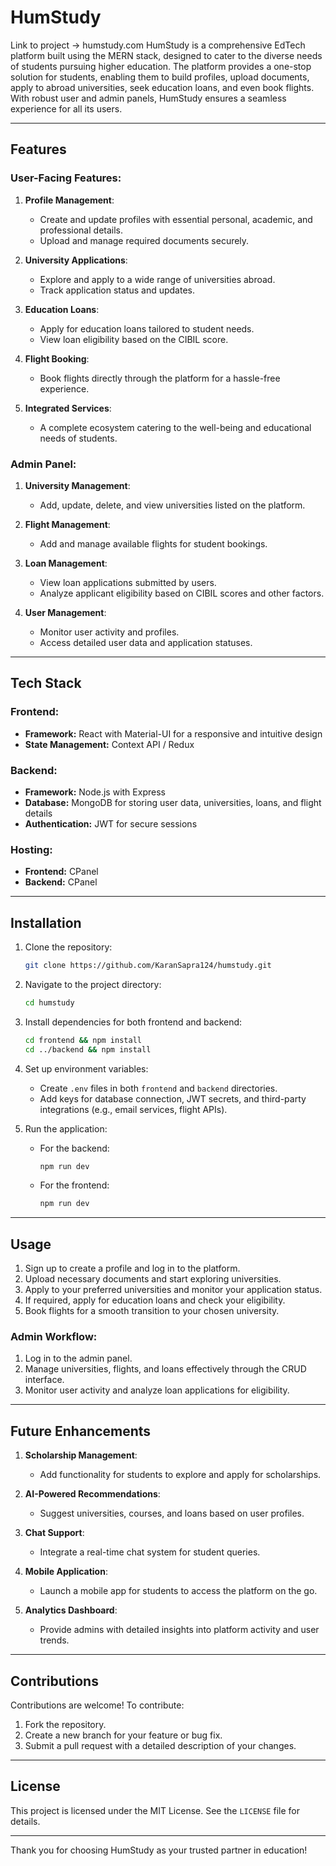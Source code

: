 # HumStudy

Link to project -> humstudy.com
HumStudy is a comprehensive EdTech platform built using the MERN stack, designed to cater to the diverse needs of students pursuing higher education. The platform provides a one-stop solution for students, enabling them to build profiles, upload documents, apply to abroad universities, seek education loans, and even book flights. With robust user and admin panels, HumStudy ensures a seamless experience for all its users.

---

## Features

### User-Facing Features:
1. **Profile Management**:
   - Create and update profiles with essential personal, academic, and professional details.
   - Upload and manage required documents securely.

2. **University Applications**:
   - Explore and apply to a wide range of universities abroad.
   - Track application status and updates.

3. **Education Loans**:
   - Apply for education loans tailored to student needs.
   - View loan eligibility based on the CIBIL score.

4. **Flight Booking**:
   - Book flights directly through the platform for a hassle-free experience.

5. **Integrated Services**:
   - A complete ecosystem catering to the well-being and educational needs of students.

### Admin Panel:
1. **University Management**:
   - Add, update, delete, and view universities listed on the platform.

2. **Flight Management**:
   - Add and manage available flights for student bookings.

3. **Loan Management**:
   - View loan applications submitted by users.
   - Analyze applicant eligibility based on CIBIL scores and other factors.

4. **User Management**:
   - Monitor user activity and profiles.
   - Access detailed user data and application statuses.

---

## Tech Stack

### Frontend:
- **Framework:** React with Material-UI for a responsive and intuitive design
- **State Management:** Context API / Redux

### Backend:
- **Framework:** Node.js with Express
- **Database:** MongoDB for storing user data, universities, loans, and flight details
- **Authentication:** JWT for secure sessions

### Hosting:
- **Frontend:** CPanel
- **Backend:** CPanel

---

## Installation

1. Clone the repository:
   ```bash
   git clone https://github.com/KaranSapra124/humstudy.git
   ```

2. Navigate to the project directory:
   ```bash
   cd humstudy
   ```

3. Install dependencies for both frontend and backend:
   ```bash
   cd frontend && npm install
   cd ../backend && npm install
   ```

4. Set up environment variables:
   - Create `.env` files in both `frontend` and `backend` directories.
   - Add keys for database connection, JWT secrets, and third-party integrations (e.g., email services, flight APIs).

5. Run the application:
   - For the backend:
     ```bash
     npm run dev
     ```
   - For the frontend:
     ```bash
     npm run dev
     ```

---

## Usage

1. Sign up to create a profile and log in to the platform.
2. Upload necessary documents and start exploring universities.
3. Apply to your preferred universities and monitor your application status.
4. If required, apply for education loans and check your eligibility.
5. Book flights for a smooth transition to your chosen university.

### Admin Workflow:
1. Log in to the admin panel.
2. Manage universities, flights, and loans effectively through the CRUD interface.
3. Monitor user activity and analyze loan applications for eligibility.

---

## Future Enhancements

1. **Scholarship Management**:
   - Add functionality for students to explore and apply for scholarships.

2. **AI-Powered Recommendations**:
   - Suggest universities, courses, and loans based on user profiles.

3. **Chat Support**:
   - Integrate a real-time chat system for student queries.

4. **Mobile Application**:
   - Launch a mobile app for students to access the platform on the go.

5. **Analytics Dashboard**:
   - Provide admins with detailed insights into platform activity and user trends.

---

## Contributions

Contributions are welcome! To contribute:
1. Fork the repository.
2. Create a new branch for your feature or bug fix.
3. Submit a pull request with a detailed description of your changes.

---

## License

This project is licensed under the MIT License. See the `LICENSE` file for details.

---

Thank you for choosing HumStudy as your trusted partner in education!

